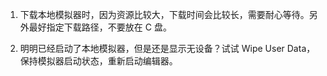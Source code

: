 1. 下载本地模拟器时，因为资源比较大，下载时间会比较长，需要耐心等待。另外最好指定下载路径，不要放在 C 盘。

2. 明明已经启动了本地模拟器，但是还是显示无设备？试试 Wipe User Data，保持模拟器启动状态，重新启动编辑器。
